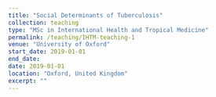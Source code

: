 ```yaml
---
title: "Social Determinants of Tuberculosis"
collection: teaching
type: "MSc in International Health and Tropical Medicine"
permalink: /teaching/IHTM-teaching-1
venue: "University of Oxford"
start_date: 2019-01-01
end_date: 
date: 2019-01-01
location: "Oxford, United Kingdom"
excerpt: ""
---
```

